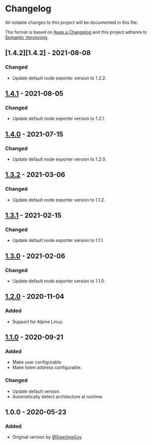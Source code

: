 # Changelog

All notable changes to this project will be documented in this file.

The format is based on [Keep a Changelog](https://keepachangelog.com/en/1.0.0/)
and this project adheres to [Semantic Versioning](https://semver.org/spec/v2.0.0.html).

## [1.4.2][1.4.2] - 2021-08-08

### Changed

- Update default node exporter version to 1.2.2.

## [1.4.1][1.4.1] - 2021-08-05

### Changed

- Update default node exporter version to 1.2.1.

## [1.4.0][1.4.0] - 2021-07-15

### Changed

- Update default node exporter version to 1.2.0.

## [1.3.2][1.3.2] - 2021-03-06

### Changed

- Update default node exporter version to 1.1.2.

## [1.3.1][1.3.1] - 2021-02-15

### Changed

- Update default node exporter version to 1.1.1.

## [1.3.0][1.3.0] - 2021-02-06

### Changed

- Update default node exporter version to 1.1.0.

## [1.2.0][1.2.0] - 2020-11-04

### Added

- Support for Alpine Linux.

## [1.1.0][1.1.0] - 2020-09-21

### Added

- Make user configurable.
- Make listen address configurable.

### Changed

- Update default version.
- Automatically detect architecture at runtime.

## 1.0.0 - 2020-05-23

### Added

- Original version by [@GeerlingGuy](https://github.com/geerlingguy)

[1.1.0]: https://gitlab.com/radek-sprta/ansible-role-node-exporter/compare/v1.0.0...v1.1.0
[1.2.0]: https://gitlab.com/radek-sprta/ansible-role-node-exporter/compare/v1.1.0...v1.2.0
[1.3.0]: https://gitlab.com/radek-sprta/ansible-role-node-exporter/compare/v1.2.0...v1.3.0
[1.3.1]: https://gitlab.com/radek-sprta/ansible-role-node-exporter/compare/v1.3.0...v1.3.1
[1.3.2]: https://gitlab.com/radek-sprta/ansible-role-node-exporter/compare/v1.3.1...v1.3.2
[1.4.0]: https://gitlab.com/radek-sprta/ansible-role-node-exporter/compare/v1.3.2...v1.4.0
[1.4.1]: https://gitlab.com/radek-sprta/ansible-role-node-exporter/compare/v1.4.0...v1.4.1
